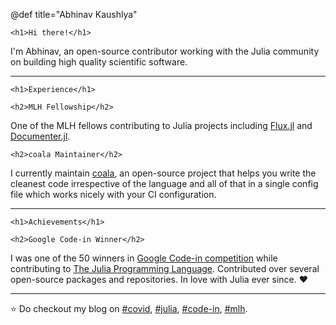 @def title="Abhinav Kaushlya"

~~~
<h1>Hi there!</h1>
~~~

I'm Abhinav, an open-source contributor working with the Julia community on
building high quality scientific software.

---

~~~
<h1>Experience</h1>

<h2>MLH Fellowship</h2>
~~~

One of the MLH fellows contributing to Julia projects including
[Flux.jl](https://fluxml.ai/) and
[Documenter.jl](https://github.com/JuliaDocs/Documenter.jl/).

~~~
<h2>coala Maintainer</h2>
~~~

I currently maintain [coala](https://github.com/coala), an open-source project
that helps you write the cleanest code irrespective of the language and all
of that in a single config file which works nicely with your CI configuration.

---

~~~
<h1>Achievements</h1>

<h2>Google Code-in Winner</h2>
~~~

I was one of the 50 winners in
[Google Code-in competition](https://codein.withgoogle.com)
while contributing to [The Julia Programming Language](https://julialang.org).
Contributed over several open-source packages and repositories. In love with
Julia ever since. :heart:

---

:star: Do checkout my blog on [#covid](/tag/covid), [#julia](/tag/julia),
[#code-in](/tag/code-in), [#mlh](/tag/mlh).

